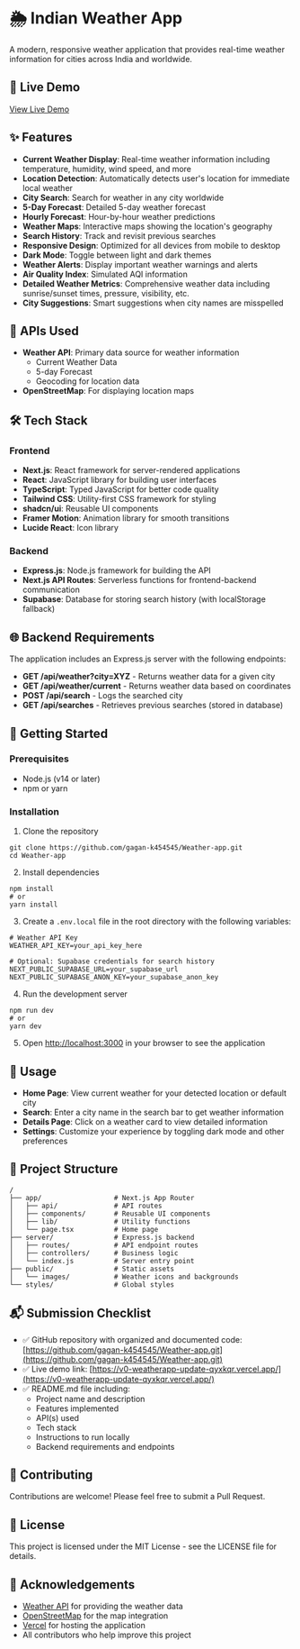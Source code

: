 # 🌦️ Indian Weather App

A modern, responsive weather application that provides real-time weather information for cities across India and worldwide.

## 🌟 Live Demo

[View Live Demo](https://v0-weatherapp-update-qyxkqr.vercel.app/)

## ✨ Features

* **Current Weather Display**: Real-time weather information including temperature, humidity, wind speed, and more
* **Location Detection**: Automatically detects user's location for immediate local weather
* **City Search**: Search for weather in any city worldwide
* **5-Day Forecast**: Detailed 5-day weather forecast
* **Hourly Forecast**: Hour-by-hour weather predictions
* **Weather Maps**: Interactive maps showing the location's geography
* **Search History**: Track and revisit previous searches
* **Responsive Design**: Optimized for all devices from mobile to desktop
* **Dark Mode**: Toggle between light and dark themes
* **Weather Alerts**: Display important weather warnings and alerts
* **Air Quality Index**: Simulated AQI information
* **Detailed Weather Metrics**: Comprehensive weather data including sunrise/sunset times, pressure, visibility, etc.
* **City Suggestions**: Smart suggestions when city names are misspelled

## 🔌 APIs Used

* **Weather API**: Primary data source for weather information
   * Current Weather Data
   * 5-day Forecast
   * Geocoding for location data
* **OpenStreetMap**: For displaying location maps

## 🛠️ Tech Stack

### Frontend
* **Next.js**: React framework for server-rendered applications
* **React**: JavaScript library for building user interfaces
* **TypeScript**: Typed JavaScript for better code quality
* **Tailwind CSS**: Utility-first CSS framework for styling
* **shadcn/ui**: Reusable UI components
* **Framer Motion**: Animation library for smooth transitions
* **Lucide React**: Icon library

### Backend
* **Express.js**: Node.js framework for building the API
* **Next.js API Routes**: Serverless functions for frontend-backend communication
* **Supabase**: Database for storing search history (with localStorage fallback)

## 🌐 Backend Requirements

The application includes an Express.js server with the following endpoints:

* **GET /api/weather?city=XYZ** - Returns weather data for a given city
* **GET /api/weather/current** - Returns weather data based on coordinates
* **POST /api/search** - Logs the searched city
* **GET /api/searches** - Retrieves previous searches (stored in database)

## 🚀 Getting Started

### Prerequisites
* Node.js (v14 or later)
* npm or yarn

### Installation

1. Clone the repository
```
git clone https://github.com/gagan-k454545/Weather-app.git
cd Weather-app
```

2. Install dependencies
```
npm install
# or
yarn install
```

3. Create a `.env.local` file in the root directory with the following variables:
```
# Weather API Key
WEATHER_API_KEY=your_api_key_here

# Optional: Supabase credentials for search history
NEXT_PUBLIC_SUPABASE_URL=your_supabase_url
NEXT_PUBLIC_SUPABASE_ANON_KEY=your_supabase_anon_key
```

4. Run the development server
```
npm run dev
# or
yarn dev
```

5. Open [http://localhost:3000](http://localhost:3000) in your browser to see the application

## 📱 Usage

- **Home Page**: View current weather for your detected location or default city
- **Search**: Enter a city name in the search bar to get weather information
- **Details Page**: Click on a weather card to view detailed information
- **Settings**: Customize your experience by toggling dark mode and other preferences

## 🧩 Project Structure

```
/
├── app/                  # Next.js App Router
│   ├── api/              # API routes
│   ├── components/       # Reusable UI components
│   ├── lib/              # Utility functions
│   └── page.tsx          # Home page
├── server/               # Express.js backend
│   ├── routes/           # API endpoint routes
│   ├── controllers/      # Business logic
│   └── index.js          # Server entry point
├── public/               # Static assets
│   └── images/           # Weather icons and backgrounds
└── styles/               # Global styles
```

## 📬 Submission Checklist

- ✅ GitHub repository with organized and documented code: [https://github.com/gagan-k454545/Weather-app.git](https://github.com/gagan-k454545/Weather-app.git)
- ✅ Live demo link: [https://v0-weatherapp-update-qyxkqr.vercel.app/](https://v0-weatherapp-update-qyxkqr.vercel.app/)
- ✅ README.md file including:
  - Project name and description
  - Features implemented
  - API(s) used
  - Tech stack
  - Instructions to run locally
  - Backend requirements and endpoints

## 🤝 Contributing

Contributions are welcome! Please feel free to submit a Pull Request.

## 📄 License

This project is licensed under the MIT License - see the LICENSE file for details.

## 🙏 Acknowledgements

- [Weather API](https://www.weatherapi.com/) for providing the weather data
- [OpenStreetMap](https://www.openstreetmap.org/) for the map integration
- [Vercel](https://vercel.com/) for hosting the application
- All contributors who help improve this project
